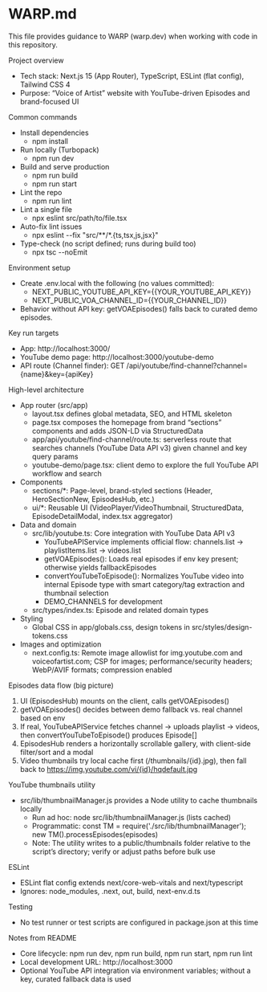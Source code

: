 # WARP.md

This file provides guidance to WARP (warp.dev) when working with code in this repository.

Project overview
- Tech stack: Next.js 15 (App Router), TypeScript, ESLint (flat config), Tailwind CSS 4
- Purpose: “Voice of Artist” website with YouTube-driven Episodes and brand-focused UI

Common commands
- Install dependencies
  - npm install
- Run locally (Turbopack)
  - npm run dev
- Build and serve production
  - npm run build
  - npm run start
- Lint the repo
  - npm run lint
- Lint a single file
  - npx eslint src/path/to/file.tsx
- Auto-fix lint issues
  - npx eslint --fix "src/**/*.{ts,tsx,js,jsx}"
- Type-check (no script defined; runs during build too)
  - npx tsc --noEmit

Environment setup
- Create .env.local with the following (no values committed):
  - NEXT_PUBLIC_YOUTUBE_API_KEY={{YOUR_YOUTUBE_API_KEY}}
  - NEXT_PUBLIC_VOA_CHANNEL_ID={{YOUR_CHANNEL_ID}}
- Behavior without API key: getVOAEpisodes() falls back to curated demo episodes.

Key run targets
- App: http://localhost:3000/
- YouTube demo page: http://localhost:3000/youtube-demo
- API route (Channel finder): GET /api/youtube/find-channel?channel={name}&key={apiKey}

High-level architecture
- App router (src/app)
  - layout.tsx defines global metadata, SEO, and HTML skeleton
  - page.tsx composes the homepage from brand “sections” components and adds JSON-LD via StructuredData
  - app/api/youtube/find-channel/route.ts: serverless route that searches channels (YouTube Data API v3) given channel and key query params
  - youtube-demo/page.tsx: client demo to explore the full YouTube API workflow and search
- Components
  - sections/*: Page-level, brand-styled sections (Header, HeroSectionNew, EpisodesHub, etc.)
  - ui/*: Reusable UI (VideoPlayer/VideoThumbnail, StructuredData, EpisodeDetailModal, index.tsx aggregator)
- Data and domain
  - src/lib/youtube.ts: Core integration with YouTube Data API v3
    - YouTubeAPIService implements official flow: channels.list → playlistItems.list → videos.list
    - getVOAEpisodes(): Loads real episodes if env key present; otherwise yields fallbackEpisodes
    - convertYouTubeToEpisode(): Normalizes YouTube video into internal Episode type with smart category/tag extraction and thumbnail selection
    - DEMO_CHANNELS for development
  - src/types/index.ts: Episode and related domain types
- Styling
  - Global CSS in app/globals.css, design tokens in src/styles/design-tokens.css
- Images and optimization
  - next.config.ts: Remote image allowlist for img.youtube.com and voiceofartist.com; CSP for images; performance/security headers; WebP/AVIF formats; compression enabled

Episodes data flow (big picture)
1) UI (EpisodesHub) mounts on the client, calls getVOAEpisodes()
2) getVOAEpisodes() decides between demo fallback vs. real channel based on env
3) If real, YouTubeAPIService fetches channel → uploads playlist → videos, then convertYouTubeToEpisode() produces Episode[]
4) EpisodesHub renders a horizontally scrollable gallery, with client-side filter/sort and a modal
5) Video thumbnails try local cache first (/thumbnails/{id}.jpg), then fall back to https://img.youtube.com/vi/{id}/hqdefault.jpg

YouTube thumbnails utility
- src/lib/thumbnailManager.js provides a Node utility to cache thumbnails locally
  - Run ad hoc: node src/lib/thumbnailManager.js (lists cached)
  - Programmatic: const TM = require('./src/lib/thumbnailManager'); new TM().processEpisodes(episodes)
  - Note: The utility writes to a public/thumbnails folder relative to the script’s directory; verify or adjust paths before bulk use

ESLint
- ESLint flat config extends next/core-web-vitals and next/typescript
- Ignores: node_modules, .next, out, build, next-env.d.ts

Testing
- No test runner or test scripts are configured in package.json at this time

Notes from README
- Core lifecycle: npm run dev, npm run build, npm run start, npm run lint
- Local development URL: http://localhost:3000
- Optional YouTube API integration via environment variables; without a key, curated fallback data is used
